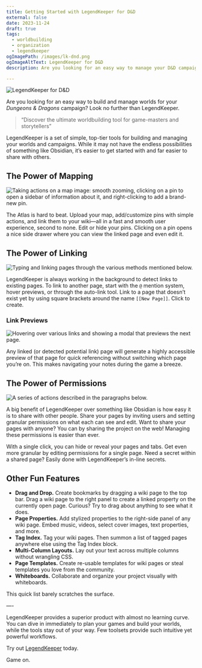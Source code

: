 ```yaml
---
title: Getting Started with LegendKeeper for D&D
external: false
date: 2023-11-24
draft: true
tags:
  - worldbuilding
  - organization
  - legendkeeper
ogImagePath: /images/lk-dnd.png
ogImageAltText: LegendKeeper for D&D
description: Are you looking for an easy way to manage your D&D campaign? Look no further than LegendKeeper. 

---
```


![LegendKeeper for D&D](/images/lk-dnd.png)

Are you looking for an easy way to build and manage worlds for your *Dungeons & Dragons* campaign? Look no further than LegendKeeper. 

> “Discover the ultimate worldbuilding tool for game-masters and storytellers”

LegendKeeper is a set of simple, top-tier tools for building and managing your worlds and campaigns. While it may not have the endless possibilities of something like Obsidian, it’s easier to get started with and far easier to share with others.

## The Power of Mapping

![Taking actions on a map image: smooth zooming, clicking on a pin to open a sidebar of information about it, and right-clicking to add a brand-new pin.](/images/lk-atlas.gif)

The Atlas is hard to beat. Upload your map, add/customize pins with simple actions, and link them to your wiki—all in a fast and smooth user experience, second to none. Edit or hide your pins. Clicking on a pin opens a nice side drawer where you can view the linked page and even edit it.

## The Power of Linking

![Typing and linking pages through the various methods mentioned below.](/images/lk-linking.gif)

LegendKeeper is always working in the background to detect links to existing pages. To link to another page, start with the `@` mention system, hover previews, or through the auto-link tool. Link to a page that doesn’t exist yet by using square brackets around the name `[[New Page]]`. Click to create.

### Link Previews

![Hovering over various links and showing a modal that previews the next page.](/images/lk-page-previews.gif)

Any linked (or detected potential link) page will generate a highly accessible preview of that page for quick referencing without switching which page you’re on. This makes navigating your notes during the game a breeze.

## The Power of Permissions

![A series of actions described in the paragraphs below.](/images/lk-permissions.gif)

A big benefit of LegendKeeper over something like Obsidian is how easy it is to share with other people. Share your pages by inviting users and setting granular permissions on what each can see and edit. Want to share your pages with anyone? You can by sharing the project on the web! Managing these permissions is easier than ever.

With a single click, you can hide or reveal your pages and tabs. Get even more granular by editing permissions for a single page. Need a secret within a shared page? Easily done with LegendKeeper’s in-line secrets. 

## Other Fun Features

- **Drag and Drop.** Create bookmarks by dragging a wiki page to the top bar. Drag a wiki page to the right panel to create a linked property on the currently open page. Curious? Try to drag about anything to see what it does. 
- **Page Properties.** Add stylized properties to the right-side panel of any wiki page. Embed music, videos, select cover images, text properties, and more. 
- **Tag Index.** Tag your wiki pages. Then summon a list of tagged pages anywhere else using the Tag Index block. 
- **Multi-Column Layouts.** Lay out your text across multiple columns without wrangling CSS. 
- **Page Templates.** Create re-usable templates for wiki pages or steal templates you love from the community.
- **Whiteboards.** Collaborate and organize your project visually with whiteboards.

This quick list barely scratches the surface.

—-

LegendKeeper provides a superior product with almost no learning curve. You can dive in immediately to plan your games and build your worlds, while the tools stay out of your way. Few toolsets provide such intuitive yet powerful workflows.

Try out [LegendKeeper](https://www.legendkeeper.com) today.

Game on.